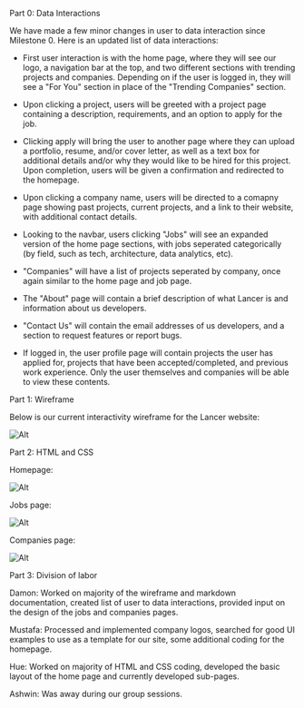 Part 0: Data Interactions

We have made a few minor changes in user to data interaction since Milestone 0. Here is an updated list of data interactions:

* First user interaction is with the home page, where they will see our logo, a navigation bar at the top, and two different sections with trending projects and companies. Depending on if the user is logged in, they will see a "For You" section in place of the "Trending Companies" section.

* Upon clicking a project, users will be greeted with a project page containing a description, requirements, and an option to apply for the job.

* Clicking apply will bring the user to another page where they can upload a portfolio, resume, and/or cover letter, as well as a text box for additional details and/or why they would like to be hired for this project. Upon completion, users will be given a confirmation and redirected to the homepage.

* Upon clicking a company name, users will be directed to a comapny page showing past projects, current projects, and a link to their website, with additional contact details.

* Looking to the navbar, users clicking "Jobs" will see an expanded version of the home page sections, with jobs seperated categorically (by field, such as tech, architecture, data analytics, etc).

* "Companies" will have a list of projects seperated by company, once again similar to the home page and job page.

* The "About" page will contain a brief description of what Lancer is and information about us developers.

* "Contact Us" will contain the email addresses of us developers, and a section to request features or report bugs.

* If logged in, the user profile page will contain projects the user has applied for, projects that have been accepted/completed, and previous work experience. Only the user themselves and companies will be able to view these contents.


Part 1: Wireframe

Below is our current interactivity wireframe for the Lancer website:

![Alt](/wireframe.png "Lancer Wireframe")


Part 2: HTML and CSS

Homepage:

![Alt](/home.png "Landing page")

Jobs page:

![Alt](/jobs.png "Jobs page")

Companies page:

![Alt](/company.png "Companies page")


Part 3: Division of labor

Damon: Worked on majority of the wireframe and markdown documentation, created list of user to data interactions, provided input on the design of the jobs and companies pages.

Mustafa: Processed and implemented company logos, searched for good UI examples to use as a template for our site, some additional coding for the homepage.

Hue: Worked on majority of HTML and CSS coding, developed the basic layout of the home page and currently developed sub-pages.

Ashwin: Was away during our group sessions.